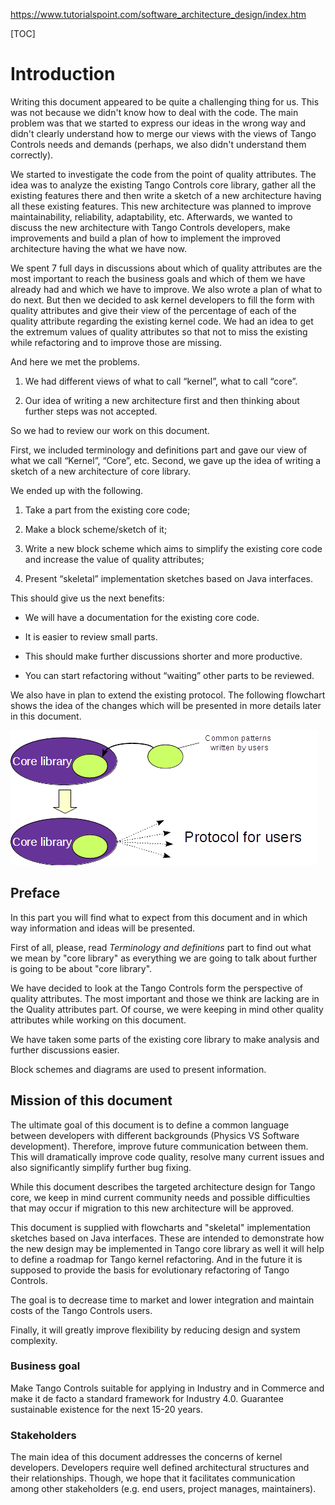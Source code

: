 https://www.tutorialspoint.com/software_architecture_design/index.htm

[TOC]

# Introduction

Writing this document appeared to be quite a challenging thing for us. This was not because we didn't know how to deal with the code. The main problem was that we started to express our ideas in the wrong way and didn't clearly understand how to merge our views with the views of Tango Controls needs and demands (perhaps, we also didn't understand them correctly).

We started to investigate the code from the point of quality attributes. The idea was to analyze the existing Tango Controls core library, gather all the existing features there and then write a sketch of a new architecture having all these existing features. This new architecture was planned to improve maintainability, reliability, adaptability, etc. Afterwards, we wanted to discuss the new architecture with Tango Controls developers, make improvements and build a plan of how to implement the improved architecture having the what we have now.

We spent 7 full days in discussions about which of quality attributes are the most important to reach the business goals and which of them we have already had and which we have to improve. We also wrote a plan of what to do next. But then we decided to ask kernel developers to fill the form with quality attributes and give their view of the percentage of each of the quality attribute regarding the existing kernel code. We had an idea to get the extremum values of quality attributes so that not to miss the existing while refactoring and to improve those are missing.

And here we met the problems. 

1) We had different views of what to call “kernel”, what to call “core”.

2) Our idea of writing a new architecture first and then thinking about further steps was not accepted.

So we had to review our work on this document.

First, we included terminology and definitions part and gave our view of what we call “Kernel”, “Core”, etc.
Second, we gave up the idea of writing a sketch of a new architecture of core library. 

We ended up with the following.

1) Take a part from the existing core code;

2) Make a block scheme/sketch of it;

3) Write a new block scheme which aims to simplify the existing core code and increase the value of quality attributes;

4) Present “skeletal” implementation sketches based on Java interfaces.


This should give us the next benefits:
- We will have a documentation for the existing core code.

- It is easier to review small parts.

- This should make further discussions shorter and more productive.

- You can start refactoring without “waiting” other parts to be reviewed.

We also have in plan to extend the existing protocol. The following flowchart shows the idea of the changes which will be presented in more details later in this document.

![](images/UsersCode_toCoreLib.png)







## Preface

In this part you will find what to expect from this document and in which way information and ideas will be presented.

First of all, please, read _Terminology and definitions_ part to find out what we mean by "core library" as everything we are going to talk about further is going to be about "core library".

We have decided to look at the Tango Controls form the perspective of quality attributes. The most important and those we think are lacking are in the Quality attributes part. Of course, we were keeping in mind other quality attributes while working on this document.

We have taken some parts of the existing core library to make analysis and further discussions easier. 

Block schemes and diagrams are used to present information.










## Mission of this document


The ultimate goal of this document is to define a common language between developers with different backgrounds (Physics VS Software development). 
Therefore, improve future communication between them. This will dramatically improve code quality, resolve many current issues and also significantly simplify further bug fixing.

While this document describes the targeted architecture design for Tango core, we keep in mind current community needs and possible difficulties that may occur if migration to this new architecture will be approved.

This document is supplied with flowcharts and "skeletal" implementation sketches based on Java interfaces. These are intended to demonstrate how the new design may be implemented in Tango core library as well it will help to define a roadmap for Tango kernel refactoring. And in the future it is supposed to provide the basis for evolutionary refactoring of Tango Controls.

The goal is to decrease time to market and lower integration and maintain costs of the Tango Controls users.

Finally, it will greatly improve flexibility by reducing design and system complexity.



### Business goal

Make Tango Controls suitable for applying in Industry and in Commerce and make it de facto a standard framework for Industry 4.0. Guarantee sustainable existence for the next 15-20 years.

###  Stakeholders

The main idea of this document addresses the concerns of kernel developers. Developers require well defined architectural structures and their relationships. Though, we hope that it facilitates communication among other stakeholders (e.g. end users, project manages, maintainers).